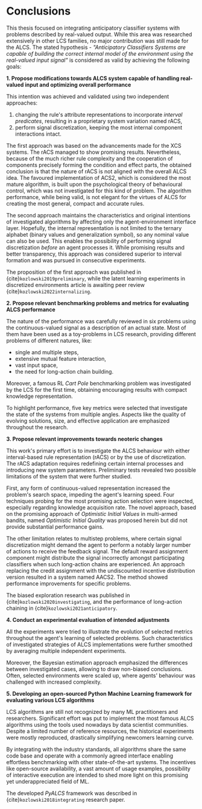 # Conclusions
This thesis focused on integrating anticipatory classifier systems with problems described by real-valued output. While this area was researched extensively in other LCS families, no major contribution was still made for the ALCS. The stated hypothesis - _"Anticipatory Classifiers Systems are capable of building the correct internal model of the environment using the real-valued input signal"_ is considered as valid by achieving the following goals:

**1. Propose modifications towards ALCS system capable of handling real-valued input and optimizing overall performance**

This intention was achieved and validated using two independent approaches:

1. changing the rule's attribute representations to incorporate _interval predicates_, resulting in a proprietary system variation named rACS,
2. perform signal discretization, keeping the most internal component interactions intact.

The first approach was based on the advancements made for the XCS systems. The rACS managed to show promising results. Nevertheless, because of the much richer rule complexity and the cooperation of components precisely forming the condition and effect parts, the obtained conclusion is that the nature of rACS is not aligned with the overall ALCS idea. The favoured implementation of ACS2, which is considered the most mature algorithm, is built upon the psychological theory of behavioural control, which was not investigated for this kind of problem. The algorithm performance, while being valid, is not elegant for the virtues of ALCS for creating the most general, compact and accurate rules.

The second approach maintains the characteristics and original intentions of investigated algorithms by affecting only the agent-environment interface layer. Hopefully, the internal representation is not limited to the ternary alphabet (binary values and generalization symbol), so any nominal value can also be used. This enables the possibility of performing signal discretization _before_ an agent processes it. While promising results and better transparency, this approach was considered superior to interval formation and was pursued in consecutive experiments.

The proposition of the first approach was published in {cite}`kozlowski2019preliminary`, while the latent learning experiments in discretized environments article is awaiting peer review {cite}`kozlowski2022internalizing`.

**2. Propose relevant benchmarking problems and metrics for evaluating ALCS performance**

The nature of the performance was carefully reviewed in six problems using the continuous-valued signal as a description of an actual state. Most of them have been used as a toy-problems in LCS research, providing different problems of different natures, like:

- single and multiple steps,
- extensive mutual feature interaction,
- vast input space,
- the need for long-action chain building.

Moreover, a famous RL _Cart Pole_ benchmarking problem was investigated by the LCS for the first time, obtaining encouraging results with compact knowledge representation.

To highlight performance, five key metrics were selected that investigate the state of the systems from multiple angles. Aspects like the quality of evolving solutions, size, and effective application are emphasized throughout the research.

**3. Propose relevant improvements towards neoteric changes**

This work's primary effort is to investigate the ALCS behaviour with either interval-based rule representation (rACS) or by the use of discretization. The rACS adaptation requires redefining certain internal processes and introducing new system parameters. Preliminary tests revealed two possible limitations of the system that were further studied.

First, any form of continuous-valued representation increased the problem's search space, impeding the agent's learning speed. Four techniques probing for the most promising action selection were inspected, especially regarding knowledge acquisition rate. The novel approach, based on the promising approach of _Optimistic Initial Values_ in multi-armed bandits, named _Optimistic Initial Quality_ was proposed herein but did not provide substantial performance gains.

The other limitation relates to multistep problems, where certain signal discretization might demand the agent to perform a notably larger number of actions to receive the feedback signal. The default reward assignment component might distribute the signal incorrectly amongst participating classifiers when such long-action chains are experienced. An approach replacing the credit assignment with the undiscounted incentive distribution version resulted in a system named AACS2. The method showed performance improvements for specific problems.

The biased exploration research was published in {cite}`kozlowski2020investigating`, and the performance of long-action chaining in {cite}`kozlowski2021anticipatory`.

**4. Conduct an experimental evaluation of intended adjustments**

All the experiments were tried to illustrate the evolution of selected metrics throughout the agent's learning of selected problems. Such characteristics of investigated strategies of ALCS implementations were further smoothed by averaging multiple independent experiments.

Moreover, the Bayesian estimation approach emphasized the differences between investigated cases, allowing to draw non-biased conclusions. Often, selected environments were scaled up, where agents' behaviour was challenged with increased complexity. 

**5. Developing an open-sourced Python Machine Learning framework for evaluating various LCS algorithms**

LCS algorithms are still not recognized by many ML practitioners and researchers. Significant effort was put to implement the most famous ALCS algorithms using the tools used nowadays by data scientist communities. Despite a limited number of reference resources, the historical experiments were mostly reproduced, drastically simplifying newcomers learning curve.

By integrating with the industry standards, all algorithms share the same code base and operate with a commonly agreed interface enabling effortless benchmarking with other state-of-the-art systems. The incentives like open-source availability, a vast amount of usage examples, possibility of interactive execution are intended to shed more light on this promising yet underappreciated field of ML.

The developed _PyALCS_ framework was described in {cite}`kozlowski2018integrating` research paper.